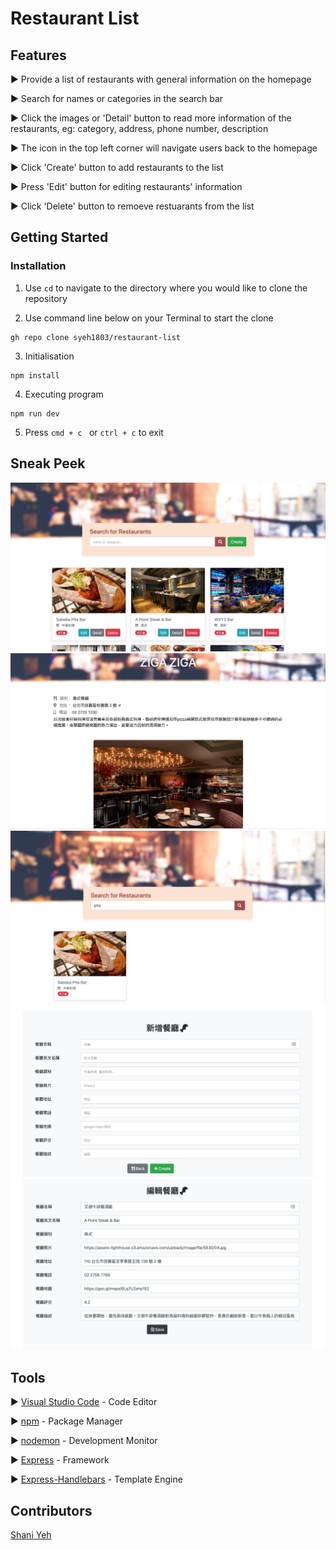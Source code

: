 # Restaurant List

## Features

► Provide a list of restaurants with general information on the homepage 

► Search for names or categories in the search bar

► Click the images or 'Detail' button to read more information of the restaurants, eg: category, address, phone number, description 

► The icon in the top left corner will navigate users back to the homepage

► Click 'Create' button to add restaurants to the list

► Press 'Edit' button for editing restaurants' information

► Click 'Delete' button to remoeve restuarants from the list

## Getting Started

### Installation

1. Use ```cd``` to navigate to the directory where you would like to clone the repository

2. Use command line below on your Terminal to start the clone
``` 
gh repo clone syeh1803/restaurant-list
```

3. Initialisation

```
npm install 
```
4. Executing program

```
npm run dev
```

5. Press ```cmd + c ``` or ```ctrl + c``` to exit


## Sneak Peek 
![image](https://github.com/syeh1803/restaurant-list/blob/main/public/images/updated-homepage.png)
![image](https://github.com/syeh1803/restaurant-list/blob/main/public/images/detailed-info.png)
![image](https://github.com/syeh1803/restaurant-list/blob/main/public/images/search-function.png)
![image](https://github.com/syeh1803/restaurant-list/blob/main/public/images/create-page.png)
![image](https://github.com/syeh1803/restaurant-list/blob/main/public/images/edit-page.png)

## Tools
► [Visual Studio Code](https://code.visualstudio.com/download) - Code Editor

► [npm](https://www.npmjs.com/) - Package Manager

► [nodemon](https://www.npmjs.com/package/nodemon) - Development Monitor

► [Express](https://www.npmjs.com/package/express) - Framework

► [Express-Handlebars](https://www.npmjs.com/package/express-handlebars) - Template Engine

## Contributors

[Shani Yeh](https://github.com/syeh1803)

